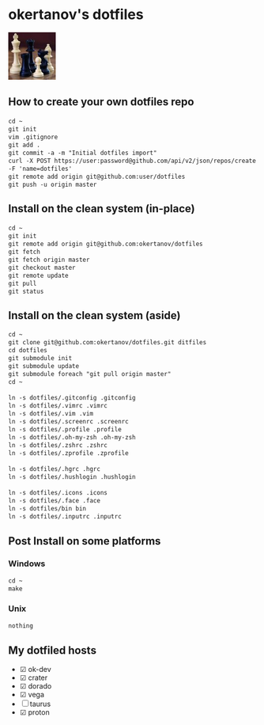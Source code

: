 okertanov's dotfiles
====================

![.face](https://github.com/okertanov/dotfiles/raw/master/.face "My .face file")

How to create your own dotfiles repo
------------------------------------
    cd ~
    git init
    vim .gitignore
    git add .
    git commit -a -m "Initial dotfiles import"
    curl -X POST https://user:password@github.com/api/v2/json/repos/create -F 'name=dotfiles'
    git remote add origin git@github.com:user/dotfiles
    git push -u origin master

Install on the clean system (in-place)
--------------------------------------
    cd ~
    git init
    git remote add origin git@github.com:okertanov/dotfiles
    git fetch
    git fetch origin master
    git checkout master
    git remote update
    git pull
    git status

Install on the clean system (aside)
-----------------------------------
    cd ~
    git clone git@github.com:okertanov/dotfiles.git ditfiles
    cd dotfiles
    git submodule init
    git submodule update
    git submodule foreach "git pull origin master"
    cd ~

    ln -s dotfiles/.gitconfig .gitconfig
    ln -s dotfiles/.vimrc .vimrc
    ln -s dotfiles/.vim .vim
    ln -s dotfiles/.screenrc .screenrc
    ln -s dotfiles/.profile .profile
    ln -s dotfiles/.oh-my-zsh .oh-my-zsh
    ln -s dotfiles/.zshrc .zshrc
    ln -s dotfiles/.zprofile .zprofile

    ln -s dotfiles/.hgrc .hgrc
    ln -s dotfiles/.hushlogin .hushlogin

    ln -s dotfiles/.icons .icons
    ln -s dotfiles/.face .face
    ln -s dotfiles/bin bin
    ln -s dotfiles/.inputrc .inputrc

Post Install on some platforms
------------------------------
### Windows
    cd ~
    make

### Unix
    nothing

My dotfiled hosts
-----------------
* ☑  ok-dev
* ☑  crater
* ☑  dorado
* ☑  vega
* ☐  taurus
* ☑  proton

